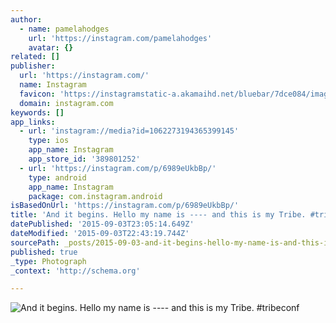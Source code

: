 ```yaml
---
author:
  - name: pamelahodges
    url: 'https://instagram.com/pamelahodges'
    avatar: {}
related: []
publisher:
  url: 'https://instagram.com/'
  name: Instagram
  favicon: 'https://instagramstatic-a.akamaihd.net/bluebar/7dce084/images/ico/favicon.ico'
  domain: instagram.com
keywords: []
app_links:
  - url: 'instagram://media?id=1062273194365399145'
    type: ios
    app_name: Instagram
    app_store_id: '389801252'
  - url: 'https://instagram.com/p/6989eUkbBp/'
    type: android
    app_name: Instagram
    package: com.instagram.android
isBasedOnUrl: 'https://instagram.com/p/6989eUkbBp/'
title: 'And it begins. Hello my name is ---- and this is my Tribe. #tribeconf'
datePublished: '2015-09-03T23:05:14.649Z'
dateModified: '2015-09-03T22:43:19.744Z'
sourcePath: _posts/2015-09-03-and-it-begins-hello-my-name-is-and-this-is-my-tribe.md
published: true
_type: Photograph
_context: 'http://schema.org'

---
```

![And it begins&period; Hello my name is ---- and this is my Tribe&period; &num;tribeconf](https://scontent.cdninstagram.com/hphotos-xfa1/t51.2885-15/e35/11327012_1165185450174705_1279069226_n.jpg)